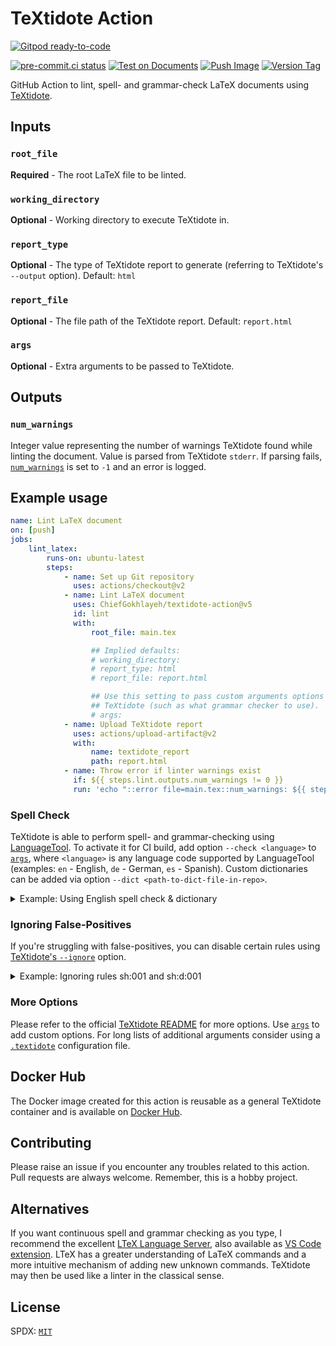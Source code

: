# TeXtidote Action

[![Gitpod ready-to-code](https://img.shields.io/badge/Gitpod-ready--to--code-blue?logo=gitpod)](https://gitpod.io/#https://github.com/ChiefGokhlayeh/textidote-action)

[![pre-commit.ci status](https://results.pre-commit.ci/badge/github/ChiefGokhlayeh/textidote-action/main.svg)](https://results.pre-commit.ci/latest/github/ChiefGokhlayeh/textidote-action/main)
[![Test on Documents](https://github.com/ChiefGokhlayeh/textidote-action/actions/workflows/test.yml/badge.svg)](https://github.com/ChiefGokhlayeh/textidote-action/actions/workflows/test.yml)
[![Push Image](https://github.com/ChiefGokhlayeh/textidote-action/actions/workflows/push-image.yml/badge.svg)](https://github.com/ChiefGokhlayeh/textidote-action/actions/workflows/push-image.yml)
[![Version Tag](https://github.com/ChiefGokhlayeh/textidote-action/actions/workflows/versioning.yml/badge.svg)](https://github.com/ChiefGokhlayeh/textidote-action/actions/workflows/versioning.yml)

GitHub Action to lint, spell- and grammar-check LaTeX documents using [TeXtidote](https://github.com/sylvainhalle/textidote).

## Inputs

### `root_file`

**Required** - The root LaTeX file to be linted.

### `working_directory`

**Optional** - Working directory to execute TeXtidote in.

### `report_type`

**Optional** - The type of TeXtidote report to generate (referring to TeXtidote's `--output` option). Default: `html`

### `report_file`

**Optional** - The file path of the TeXtidote report. Default: `report.html`

### `args`

**Optional** - Extra arguments to be passed to TeXtidote.

## Outputs

### `num_warnings`

Integer value representing the number of warnings TeXtidote found while linting the document. Value is parsed from TeXtidote `stderr`. If parsing fails, [`num_warnings`](#num_warnings) is set to `-1` and an error is logged.

## Example usage

```yaml
name: Lint LaTeX document
on: [push]
jobs:
    lint_latex:
        runs-on: ubuntu-latest
        steps:
            - name: Set up Git repository
              uses: actions/checkout@v2
            - name: Lint LaTeX document
              uses: ChiefGokhlayeh/textidote-action@v5
              id: lint
              with:
                  root_file: main.tex

                  ## Implied defaults:
                  # working_directory:
                  # report_type: html
                  # report_file: report.html

                  ## Use this setting to pass custom arguments options to
                  ## TeXtidote (such as what grammar checker to use).
                  # args:
            - name: Upload TeXtidote report
              uses: actions/upload-artifact@v2
              with:
                  name: textidote_report
                  path: report.html
            - name: Throw error if linter warnings exist
              if: ${{ steps.lint.outputs.num_warnings != 0 }}
              run: 'echo "::error file=main.tex::num_warnings: ${{ steps.lint.outputs.num_warnings }}"; exit 1;'
```

### Spell Check

TeXtidote is able to perform spell- and grammar-checking using [LanguageTool](https://languagetool.org/). To activate it for CI build, add option `--check <language>` to [`args`](#args), where `<language>` is any language code supported by LanguageTool (examples: `en` - English, `de` - German, `es` - Spanish). Custom dictionaries can be added via option `--dict <path-to-dict-file-in-repo>`.

<details><summary>Example: Using English spell check & dictionary</summary>
<p>

```yaml
name: Lint & Spell Check LaTeX document
on: [push]
jobs:
    lint_and_spell_check_latex:
        runs-on: ubuntu-latest
        steps:
            - uses: actions/checkout@v2
            - uses: ChiefGokhlayeh/textidote-action@v5
              with:
                  root_file: main.tex
                  args: --check en --dict en_US.dict
```

</p>
</details>

### Ignoring False-Positives

If you're struggling with false-positives, you can disable certain rules using [TeXtidote's `--ignore`](https://github.com/sylvainhalle/textidote#ignoring-rules) option.

<details><summary>Example: Ignoring rules sh:001 and sh:d:001</summary>
<p>

```yaml
name: Lint document with some exemptions
on: [push]
jobs:
    lint_latex_with_some_exemptions:
        runs-on: ubuntu-latest
        steps:
            - uses: actions/checkout@v2
            - uses: ChiefGokhlayeh/textidote-action@5
              with:
                  root_file: main.tex
                  args: --ignore sh:001,sh:d:001
```

</p>
</details>

### More Options

Please refer to the official [TeXtidote README](https://github.com/sylvainhalle/textidote/blob/master/Readme.md) for more options. Use [`args`](#args) to add custom options. For long lists of additional arguments consider using a [`.textidote`](https://github.com/sylvainhalle/textidote#using-a-configuration-file) configuration file.

## Docker Hub

The Docker image created for this action is reusable as a general TeXtidote container and is available on [Docker Hub](https://hub.docker.com/r/gokhlayeh/textidote).

## Contributing

Please raise an issue if you encounter any troubles related to this action. Pull requests are always welcome. Remember, this is a hobby project.

## Alternatives

If you want continuous spell and grammar checking as you type, I recommend the excellent [LTeX Language Server](https://valentjn.github.io/ltex/), also available as [VS Code extension](https://marketplace.visualstudio.com/items?itemName=valentjn.vscode-ltex). LTeX has a greater understanding of LaTeX commands and a more intuitive mechanism of adding new unknown commands. TeXtidote may then be used like a linter in the classical sense.

## License

SPDX: [`MIT`](https://opensource.org/licenses/MIT)
